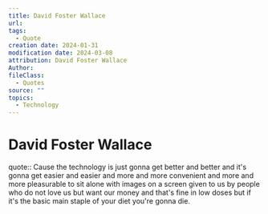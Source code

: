 ```yaml
---
title: David Foster Wallace
url: 
tags:
  - Quote
creation date: 2024-01-31
modification date: 2024-03-08
attribution: David Foster Wallace
Author: 
fileClass:
  - Quotes
source: ""
topics:
  - Technology
---
```


# David Foster Wallace

quote:: Cause the technology is just gonna get better and better and it's gonna get easier and easier and more and more convenient and more and more pleasurable to sit alone with images on a screen given to us by people who do not love us but want our money and that's fine in low doses but if it's the basic main staple of your diet you're gonna die.

